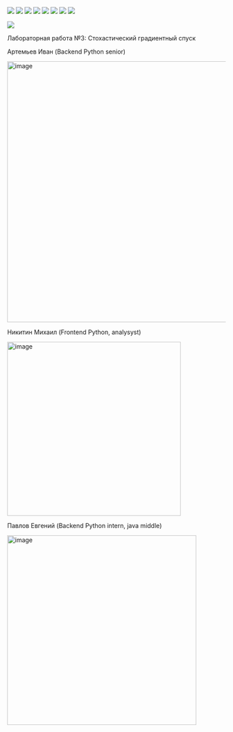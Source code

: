 ![](https://media.tenor.com/Ow4aJ_k2rgkAAAAM/cat-monday-left-me-broken-cat.gif)
![](https://media.tenor.com/Ow4aJ_k2rgkAAAAM/cat-monday-left-me-broken-cat.gif)
![](https://media.tenor.com/Ow4aJ_k2rgkAAAAM/cat-monday-left-me-broken-cat.gif)
![](https://media.tenor.com/Ow4aJ_k2rgkAAAAM/cat-monday-left-me-broken-cat.gif)
![](https://media.tenor.com/Ow4aJ_k2rgkAAAAM/cat-monday-left-me-broken-cat.gif)
![](https://media.tenor.com/Ow4aJ_k2rgkAAAAM/cat-monday-left-me-broken-cat.gif)
![](https://media.tenor.com/Ow4aJ_k2rgkAAAAM/cat-monday-left-me-broken-cat.gif)
![](https://media.tenor.com/Ow4aJ_k2rgkAAAAM/cat-monday-left-me-broken-cat.gif)

<img src=https://memepedia.ru/wp-content/uploads/2023/03/igor-gofman-7-8-odezhda-mem-4.png>


Лабораторная работа №3: Стохастический градиентный спуск

Артемьев Иван (Backend Python senior)

<img width="600" alt="image" src=https://github.com/Sedromun/lab2-MetOpt/assets/73930190/09c23bbf-0339-402b-bd4b-9ba802e9e5ae>

Никитин Михаил (Frontend Python, analysyst)

<img width="400" alt="image" src=https://github.com/Sedromun/lab2-MetOpt/assets/73930190/edb90250-64ca-4522-aee3-0f68154d4b8a>

Павлов Евгений (Backend Python intern, java middle)

<img width="436" alt="image" src="https://github.com/Sedromun/lab2-MetOpt/assets/73930190/dc947043-b1e1-4a78-beda-e6a376c25be9">

